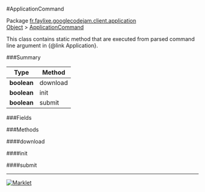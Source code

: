 #ApplicationCommand

Package [fr.faylixe.googlecodejam.client.application](../)<br>
[Object](../../../../java/langObject.md) > [ApplicationCommand](ApplicationCommand.md)

<p>This class contains static method that are
 executed from parsed command line argument in
 {@link Application}.</p>

###Summary


| Type | Method |
| --- | --- |
| **boolean** | download |
| **boolean** | init |
| **boolean** | submit |

###Fields


###Methods

####download


####init


####submit


---
[![Marklet](https://img.shields.io/badge/Generated%20by-Marklet-green.svg)](https://github.com/Faylixe/marklet)